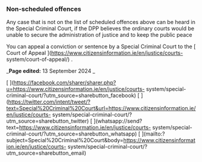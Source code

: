###  **Non-scheduled offences**

Any case that is not on the list of scheduled offences above can be heard in
the Special Criminal Court, if the DPP believes the ordinary courts would be
unable to secure the administration of justice and to keep the public peace

You can appeal a conviction or sentence by a Special Criminal Court to the [
Court of Appeal ](https://www.citizensinformation.ie/en/justice/courts-
system/court-of-appeal/) .

_**Page edited:** 13 September 2024 _

[
](https://facebook.com/sharer/sharer.php?u=https://www.citizensinformation.ie/en/justice/courts-
system/special-criminal-court/?utm_source=sharebutton_facebook) [
](https://twitter.com/intent/tweet/?text=Special%20Criminal%20Court&url=https://www.citizensinformation.ie/en/justice/courts-
system/special-criminal-court/?utm_source=sharebutton_twitter) [
](whatsapp://send?text=https://www.citizensinformation.ie/en/justice/courts-
system/special-criminal-court/?utm_source=sharebutton_whatsapp) [
](mailto:?subject=Special%20Criminal%20Court&body=https://www.citizensinformation.ie/en/justice/courts-
system/special-criminal-court/?utm_source=sharebutton_email) [
](javascript:void\(0\))
